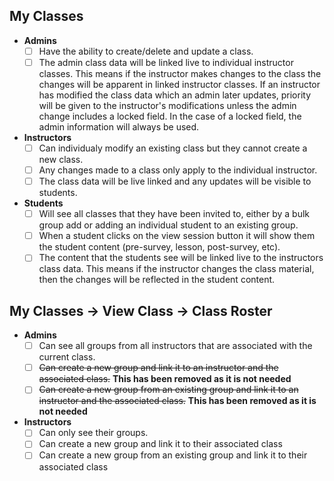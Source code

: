 ## My Classes

  - **Admins** 
      - [ ] Have the ability to create/delete and update a class.  
      - [ ] The admin class data will be linked live to individual instructor classes.  This means if the instructor makes changes to the class the changes will be apparent in linked instructor classes.  If an instructor has modified the class data which an admin later updates, priority will be given to the instructor's modifications unless the admin change includes a locked field.  In the case of a locked field, the admin information will always be used.
 
   - **Instructors** 
       - [ ] Can individualy modify an existing class but they cannot create a new class.  
       - [ ] Any changes made to a class only apply to the individual instructor.  
       - [ ] The class data will be live linked and any updates will be visible to students.
 
 - **Students** 
     - [ ] Will see all classes that they have been invited to, either by a bulk group add or adding an individual student to an existing group.  
     - [ ] When a student clicks on the view session button it will show them the student content (pre-survey, lesson, post-survey, etc).  
     - [ ] The content that the students see will be linked live to the instructors class data.  This means if the instructor changes the class material, then the changes will be reflected in the student content.
 
 ## My Classes -> View Class -> Class Roster
 
 - **Admins** 
     - [ ] Can see all groups from all instructors that are associated with the current class. 
     - [ ] ~~Can create a new group and link it to an instructor and the associated class.~~ **This has been removed as it is not needed**
     - [ ] ~~Can create a new group from an existing group and link it to an instructor and the associated class.~~ **This has been removed as it is not needed**     
     
 - **Instructors**
     - [ ] Can only see their groups.  
     - [ ] Can create a new group and link it to their associated class
     - [ ] Can create a new group from an existing group and link it to their associated class
